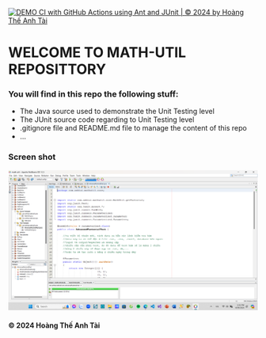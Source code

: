 [![DEMO CI with GitHub Actions using Ant and JUnit | © 2024 by Hoàng Thế Anh Tài](https://github.com/Tafi-Solitude-uit/math-util/actions/workflows/math-util-ci.yml/badge.svg)](https://github.com/Tafi-Solitude-uit/math-util/actions/workflows/math-util-ci.yml)

# WELCOME TO MATH-UTIL REPOSITTORY


### You will find in this repo the following stuff:
* The Java source used to demonstrate the Unit Testing level
* The JUnit source code regarding to Unit Testing level
* .gitignore file and README.md file to manage the content of this repo
* ...

### Screen shot
![JUnit with TDD](https://github.com/Tafi-Solitude-uit/math-util/blob/main/images/math-util-intro.png)

#### © 2024 Hoàng Thế Anh Tài